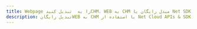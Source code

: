 ---title: Webpage را به  تبدیل کنیدCHM، WEB به CHM مبدل رایگان یا Net SDKdescription: تبدیل رایگانWEB به CHM با استفاده از Net Cloud APIs & SDK همچنین اسناد PDF را در Cloud ایجاد، ویرایش و رندر کنید.---